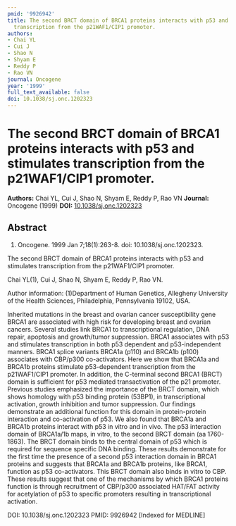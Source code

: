```yaml
---
pmid: '9926942'
title: The second BRCT domain of BRCA1 proteins interacts with p53 and stimulates
  transcription from the p21WAF1/CIP1 promoter.
authors:
- Chai YL
- Cui J
- Shao N
- Shyam E
- Reddy P
- Rao VN
journal: Oncogene
year: '1999'
full_text_available: false
doi: 10.1038/sj.onc.1202323
---
```


# The second BRCT domain of BRCA1 proteins interacts with p53 and stimulates transcription from the p21WAF1/CIP1 promoter.
**Authors:** Chai YL, Cui J, Shao N, Shyam E, Reddy P, Rao VN
**Journal:** Oncogene (1999)
**DOI:** [10.1038/sj.onc.1202323](https://doi.org/10.1038/sj.onc.1202323)

## Abstract

1. Oncogene. 1999 Jan 7;18(1):263-8. doi: 10.1038/sj.onc.1202323.

The second BRCT domain of BRCA1 proteins interacts with p53 and stimulates 
transcription from the p21WAF1/CIP1 promoter.

Chai YL(1), Cui J, Shao N, Shyam E, Reddy P, Rao VN.

Author information:
(1)Department of Human Genetics, Allegheny University of the Health Sciences, 
Philadelphia, Pennsylvania 19102, USA.

Inherited mutations in the breast and ovarian cancer susceptibility gene BRCA1 
are associated with high risk for developing breast and ovarian cancers. Several 
studies link BRCA1 to transcriptional regulation, DNA repair, apoptosis and 
growth/tumor suppression. BRCA1 associates with p53 and stimulates transcription 
in both p53 dependent and p53-independent manners. BRCA1 splice variants BRCA1a 
(p110) and BRCA1b (p100) associates with CBP/p300 co-activators. Here we show 
that BRCA1a and BRCA1b proteins stimulate p53-dependent transcription from the 
p21WAF1/CIP1 promoter. In addition, the C-terminal second BRCA1 (BRCT) domain is 
sufficient for p53 mediated transactivation of the p21 promoter. Previous 
studies emphasized the importance of the BRCT domain, which shows homology with 
p53 binding protein (53BP1), in transcriptional activation, growth inhibition 
and tumor suppression. Our findings demonstrate an additional function for this 
domain in protein-protein interaction and co-activation of p53. We also found 
that BRCA1a and BRCA1b proteins interact with p53 in vitro and in vivo. The p53 
interaction domain of BRCA1a/1b maps, in vitro, to the second BRCT domain (aa 
1760-1863). The BRCT domain binds to the central domain of p53 which is required 
for sequence specific DNA binding. These results demonstrate for the first time 
the presence of a second p53 interaction domain in BRCA1 proteins and suggests 
that BRCA1a and BRCA1b proteins, like BRCA1, function as p53 co-activators. This 
BRCT domain also binds in vitro to CBP. These results suggest that one of the 
mechanisms by which BRCA1 proteins function is through recruitment of CBP/p300 
associated HAT/FAT activity for acetylation of p53 to specific promoters 
resulting in transcriptional activation.

DOI: 10.1038/sj.onc.1202323
PMID: 9926942 [Indexed for MEDLINE]
